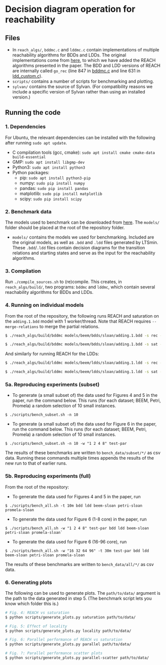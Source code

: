 # Decision diagram operation for reachability

## Files
* In `reach_algs/`, `bddmc.c` and `lddmc.c` contain implementations of multiple reachability algorithms for BDDs and LDDs. The original implementations come from [here](https://github.com/trolando/sylvan/tree/master/examples), to which we have added the REACH algorithms presented in the paper. The BDD and LDD versions of REACH are internally called `go_rec` (line 847 in [bddmc.c](reach_algs/bddmc.c) and line 631 in [ldd_custom.c](reach_algs/ldd_custom.c)).
* `scripts/` contains a number of scripts for benchmarking and plotting.
* `sylvan/` contains the source of Sylvan. (For compatibility reasons we include a specific version of Sylvan rather than using an installed version.)

## Running the code

### 1. Dependencies
For Ubuntu, the relevant dependencies can be installed with the following after running `sudo apt update`.

* C compilation tools (gcc, cmake): `sudo apt install cmake cmake-data build-essential`
* GMP: `sudo apt install libgmp-dev`
* Python3: `sudo apt install python3`
* Python packages:
    * pip: `sudo apt install python3-pip`
    * numpy: `sudo pip install numpy`
    * pandas: `sudo pip install pandas`
    * matplotlib: `sudo pip install matplotlib`
    * scipy: `sudo pip install scipy`

### 2. Benchmark data
The models used to benchmark can be downloaded from [here](https://surfdrive.surf.nl/files/index.php/s/W38OBT78zEZM9MN). The `models/` folder should be placed at the root of the repository folder.

* `models/` contains the models we used for benchmarking. Included are the original models, as well as `.bdd` and `.ldd` files generated by LTSmin. These `.bdd`/`.ldd` files contain decision diagrams for the transition relations and starting states and serve as the input for the reachability algorithms.

### 3. Compilation
Run `./compile_sources.sh` to (re)compile. This creates, in `reach_algs/build/`, two programs: `bddmc` and `lddmc`, which contain several reachability algorithms for BDDs and LDDs.

### 4. Running on individual models
From the root of the repository, the following runs REACH and saturation on the `adding.1.bdd` model with 1 worker/thread. Note that REACH requires `--merge-relations` to merge the partial relations.
```bash
$ ./reach_algs/build/bddmc models/beem/bdds/sloan/adding.1.bdd -s rec --merge-relations -w 1

$ ./reach_algs/build/bddmc models/beem/bdds/sloan/adding.1.bdd -s sat -w 1
```

And similarly for running REACH for the LDDs:
```bash
$ ./reach_algs/build/lddmc models/beem/ldds/sloan/adding.1.ldd -s rec --merge-relations -w 1

$ ./reach_algs/build/lddmc models/beem/ldds/sloan/adding.1.ldd -s sat -w 1
```

### 5a. Reproducing experiments (subset)

* To generate (a small subset of) the data used for Figures 4 and 5 in the paper, run the command below. This runs (for each dataset; BEEM, Petri, Promela) a random selection of 10 small instances.
```
$ ./scripts/bench_subset.sh -n 10
``` 

* To generate (a small subset of) the data used for Figure 6 in the paper, run the command below. This runs (for each dataset; BEEM, Petri, Promela) a random selection of 10 small instances.
```
$ ./scripts/bench_subset.sh -n 10 -w "1 2 4 8" test-par
```

The results of these benchmarks are written to `bench_data/subset/*/` as csv data. Running these commands multiple times appends the results of the new run to that of earlier runs.

### 5b. Reproducing experiments (full)
From the root of the repository:

* To generate the data used for Figures 4 and 5 in the paper, run 
```
$ ./scripts/bench_all.sh -t 10m bdd ldd beem-sloan petri-sloan promela-sloan
```


* To generate the data used for Figure 6 (1-8 core) in the paper, run 
```
$ ./scripts/bench_all.sh -w "1 2 4 8" test-par bdd ldd beem-sloan petri-sloan promela-sloan`
```

* To generate the data used for Figure 6 (16-96 core), run 
```
$ ./scripts/bench_all.sh -w "16 32 64 96" -t 30m test-par bdd ldd beem-sloan petri-sloan promela-sloan
```

The results of these benchmarks are written to `bench_data/all/*/` as csv data.

### 6. Generating plots
The following can be used to generate plots. The `path/to/data/` argument is the path to the data generated in step 5. (The benchmark script lets you know which folder this is.)

```bash
# Fig. 4: REACH vs saturation
$ python scripts/generate_plots.py saturation path/to/data/

# Fig. 5: Effect of locality
$ python scripts/generate_plots.py locality path/to/data/

# Fig. 6: Parallel performance of REACH vs saturation
$ python scripts/generate_plots.py parallel path/to/data/

# Fig. ?: Parallel performance scatter plots
$ python scripts/generate_plots.py parallel-scatter path/to/data/
```
